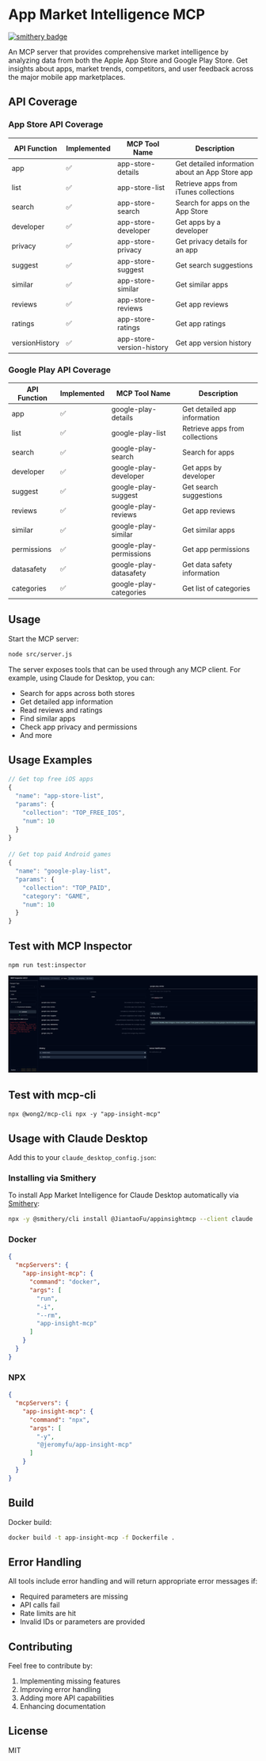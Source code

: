 # App Market Intelligence MCP

[![smithery badge](https://smithery.ai/badge/@JiantaoFu/appinsightmcp)](https://smithery.ai/server/@JiantaoFu/appinsightmcp)

An MCP server that provides comprehensive market intelligence by analyzing data from both the Apple App Store and Google Play Store. Get insights about apps, market trends, competitors, and user feedback across the major mobile app marketplaces.

## API Coverage

### App Store API Coverage

| API Function | Implemented | MCP Tool Name | Description |
|-------------|-------------|---------------|-------------|
| app         | ✅ | app-store-details | Get detailed information about an App Store app |
| list        | ✅ | app-store-list | Retrieve apps from iTunes collections |
| search      | ✅ | app-store-search | Search for apps on the App Store |
| developer   | ✅ | app-store-developer | Get apps by a developer |
| privacy     | ✅ | app-store-privacy | Get privacy details for an app |
| suggest     | ✅ | app-store-suggest | Get search suggestions |
| similar     | ✅ | app-store-similar | Get similar apps |
| reviews     | ✅ | app-store-reviews | Get app reviews |
| ratings     | ✅ | app-store-ratings | Get app ratings |
| versionHistory | ✅ | app-store-version-history | Get app version history |

### Google Play API Coverage

| API Function | Implemented | MCP Tool Name | Description |
|-------------|-------------|---------------|-------------|
| app         | ✅ | google-play-details | Get detailed app information |
| list        | ✅ | google-play-list | Retrieve apps from collections |
| search      | ✅ | google-play-search | Search for apps |
| developer   | ✅ | google-play-developer | Get apps by developer |
| suggest     | ✅ | google-play-suggest | Get search suggestions |
| reviews     | ✅ | google-play-reviews | Get app reviews |
| similar     | ✅ | google-play-similar | Get similar apps |
| permissions | ✅ | google-play-permissions | Get app permissions |
| datasafety  | ✅ | google-play-datasafety | Get data safety information |
| categories  | ✅ | google-play-categories | Get list of categories |

## Usage

Start the MCP server:

```bash
node src/server.js
```

The server exposes tools that can be used through any MCP client. For example, using Claude for Desktop, you can:

- Search for apps across both stores
- Get detailed app information
- Read reviews and ratings
- Find similar apps
- Check app privacy and permissions
- And more

## Usage Examples

```javascript
// Get top free iOS apps
{
  "name": "app-store-list",
  "params": {
    "collection": "TOP_FREE_IOS",
    "num": 10
  }
}

// Get top paid Android games
{
  "name": "google-play-list",
  "params": {
    "collection": "TOP_PAID",
    "category": "GAME",
    "num": 10
  }
}
```

## Test with MCP Inspector

```
npm run test:inspector
```

![MCP Inspector](inspector.png)

## Test with mcp-cli

```
npx @wong2/mcp-cli npx -y "app-insight-mcp"
```

## Usage with Claude Desktop
Add this to your `claude_desktop_config.json`:

### Installing via Smithery

To install App Market Intelligence for Claude Desktop automatically via [Smithery](https://smithery.ai/server/@JiantaoFu/appinsightmcp):

```bash
npx -y @smithery/cli install @JiantaoFu/appinsightmcp --client claude
```

### Docker

```json
{
  "mcpServers": {
    "app-insight-mcp": {
      "command": "docker",
      "args": [
        "run",
        "-i",
        "--rm",
        "app-insight-mcp"
      ]
    }
  }
}
```

### NPX

```json
{
  "mcpServers": {
    "app-insight-mcp": {
      "command": "npx",
      "args": [
        "-y",
        "@jeromyfu/app-insight-mcp"
      ]
    }
  }
}
```

## Build

Docker build:

```bash
docker build -t app-insight-mcp -f Dockerfile .
```

## Error Handling

All tools include error handling and will return appropriate error messages if:
- Required parameters are missing
- API calls fail
- Rate limits are hit
- Invalid IDs or parameters are provided

## Contributing

Feel free to contribute by:
1. Implementing missing features
2. Improving error handling
3. Adding more API capabilities
4. Enhancing documentation

## License

MIT
